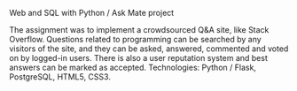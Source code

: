 Web and SQL with Python / Ask Mate project

The assignment was to implement a crowdsourced Q&A site, like Stack Overflow. Questions related to programming can be searched by any visitors of the site, and they can be asked, answered, commented and voted on by logged-in users. There is also a user reputation system and best answers can be marked as accepted.
Technologies: Python / Flask, PostgreSQL, HTML5, CSS3.
